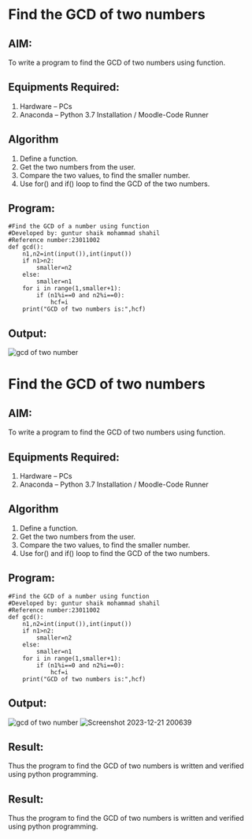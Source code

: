 # Find the GCD of two numbers

## AIM:
To write a program to find the GCD of two numbers using function.

## Equipments Required:
1. Hardware – PCs
2. Anaconda – Python 3.7 Installation / Moodle-Code Runner

## Algorithm
1. Define a function.
2. Get the two numbers from the user.
3. Compare the two values, to find the smaller number.
4. Use for() and if() loop to find the GCD of the two numbers.

## Program:
```
#Find the GCD of a number using function
#Developed by: guntur shaik mohammad shahil
#Reference number:23011002
def gcd():
    n1,n2=int(input()),int(input())
    if n1>n2:
        smaller=n2
    else:
        smaller=n1
    for i in range(1,smaller+1):
        if (n1%i==0 and n2%i==0):
            hcf=i
    print("GCD of two numbers is:",hcf)
```

## Output:
![gcd of two number](gcd.png)
# Find the GCD of two numbers

## AIM:
To write a program to find the GCD of two numbers using function.

## Equipments Required:
1. Hardware – PCs
2. Anaconda – Python 3.7 Installation / Moodle-Code Runner

## Algorithm
1. Define a function.
2. Get the two numbers from the user.
3. Compare the two values, to find the smaller number.
4. Use for() and if() loop to find the GCD of the two numbers.

## Program:
```
#Find the GCD of a number using function
#Developed by: guntur shaik mohammad shahil
#Reference number:23011002
def gcd():
    n1,n2=int(input()),int(input())
    if n1>n2:
        smaller=n2
    else:
        smaller=n1
    for i in range(1,smaller+1):
        if (n1%i==0 and n2%i==0):
            hcf=i
    print("GCD of two numbers is:",hcf)
```

## Output:
![gcd of two number](gcd.png)
![Screenshot 2023-12-21 200639](https://github.com/mohammadshahil09/GCD-of-two-numbers/assets/145742840/e23dbfa1-790d-4a2b-afc1-b701a9538fa1)

## Result:
Thus the program to find the GCD of two numbers is written and verified using python programming.


## Result:
Thus the program to find the GCD of two numbers is written and verified using python programming.



